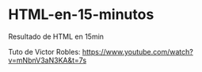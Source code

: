 # HTML-en-15-minutos
Resultado de HTML en 15min

Tuto de Victor Robles:
https://www.youtube.com/watch?v=mNbnV3aN3KA&t=7s
